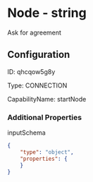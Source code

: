 # Node - string 
Ask for agreement
## Configuration
ID:  qhcqow5g8y

Type: CONNECTION 

CapabilityName: startNode






### Additional Properties
inputSchema
```json 
{
	"type": "object",
	"properties": {
	}
}
```





